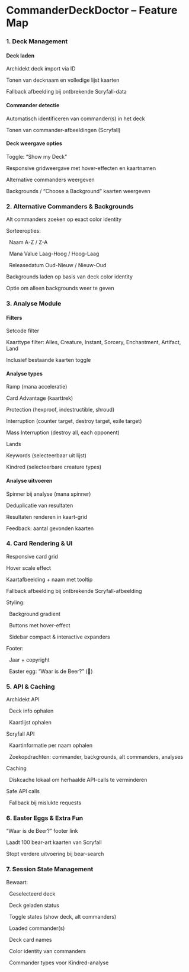 # CommanderDeckDoctor – Feature Map

### 

### 1\. Deck Management



#### Deck laden

Archidekt deck import via ID

Tonen van decknaam en volledige lijst kaarten

Fallback afbeelding bij ontbrekende Scryfall-data



#### Commander detectie

Automatisch identificeren van commander(s) in het deck

Tonen van commander-afbeeldingen (Scryfall)



#### Deck weergave opties

Toggle: “Show my Deck”

Responsive gridweergave met hover-effecten en kaartnamen

Alternative commanders weergeven

Backgrounds / “Choose a Background” kaarten weergeven



### 2\. Alternative Commanders \& Backgrounds

Alt commanders zoeken op exact color identity

Sorteeropties:

 	Naam A-Z / Z-A

 	Mana Value Laag-Hoog / Hoog-Laag

 	Releasedatum Oud-Nieuw / Nieuw-Oud

Backgrounds laden op basis van deck color identity

Optie om alleen backgrounds weer te geven



### 3\. Analyse Module



#### Filters

Setcode filter

Kaarttype filter: Alles, Creature, Instant, Sorcery, Enchantment, Artifact, Land

Inclusief bestaande kaarten toggle



#### Analyse types

Ramp (mana acceleratie)

Card Advantage (kaarttrek)

Protection (hexproof, indestructible, shroud)

Interruption (counter target, destroy target, exile target)

Mass Interruption (destroy all, each opponent)

Lands

Keywords (selecteerbaar uit lijst)

Kindred (selecteerbare creature types)



#### Analyse uitvoeren

Spinner bij analyse (mana spinner)

Deduplicatie van resultaten

Resultaten renderen in kaart-grid

Feedback: aantal gevonden kaarten



### 4\. Card Rendering \& UI

Responsive card grid

Hover scale effect

Kaartafbeelding + naam met tooltip

Fallback afbeelding bij ontbrekende Scryfall-afbeelding

Styling:

 	Background gradient

 	Buttons met hover-effect

 	Sidebar compact \& interactive expanders

Footer:

 	Jaar + copyright

 	Easter egg: “Waar is de Beer?” (🐻)



### 5\. API \& Caching

Archidekt API

 	Deck info ophalen

 	Kaartlijst ophalen

Scryfall API

 	Kaartinformatie per naam ophalen

 	Zoekopdrachten: commander, backgrounds, alt commanders, analyses

Caching

 	Diskcache lokaal om herhaalde API-calls te verminderen

Safe API calls

 	Fallback bij mislukte requests



### 6\. Easter Eggs \& Extra Fun

“Waar is de Beer?” footer link

Laadt 100 bear-art kaarten van Scryfall

Stopt verdere uitvoering bij bear-search



### 7\. Session State Management

Bewaart:

 	Geselecteerd deck

 	Deck geladen status

 	Toggle states (show deck, alt commanders)

 	Loaded commander(s)

 	Deck card names

 	Color identity van commanders

 	Commander types voor Kindred-analyse

